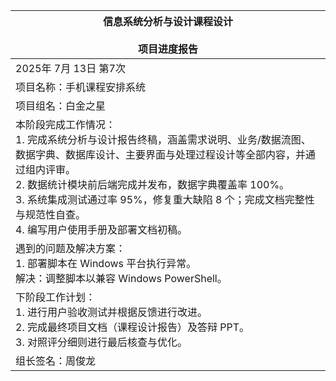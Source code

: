 | 信息系统分析与设计课程设计<br><br>项目进度报告 |
| --- |
| 2025年 7月 13日  第7次 |
| 项目名称：手机课程安排系统 |
| 项目组名：白金之星 |
| 本阶段完成工作情况：<br>1. 完成系统分析与设计报告终稿，涵盖需求说明、业务/数据流图、数据字典、数据库设计、主要界面与处理过程设计等全部内容，并通过组内评审。<br>2. 数据统计模块前后端完成并发布，数据字典覆盖率 100%。<br>3. 系统集成测试通过率 95%，修复重大缺陷 8 个；完成文档完整性与规范性自查。<br>4. 编写用户使用手册及部署文档初稿。 |
| 遇到的问题及解决方案：<br>1. 部署脚本在 Windows 平台执行异常。<br>解决：调整脚本以兼容 Windows PowerShell。 |
| 下阶段工作计划：<br>1. 进行用户验收测试并根据反馈进行改进。<br>2. 完成最终项目文档（课程设计报告）及答辩 PPT。<br>3. 对照评分细则进行最后核查与优化。 |
| 组长签名：周俊龙 | 